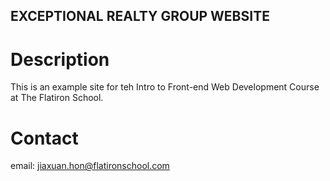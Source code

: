 EXCEPTIONAL REALTY GROUP WEBSITE
----
# Description

This is an example site for teh Intro to Front-end Web Development Course at The Flatiron School.

# Contact

email: jiaxuan.hon@flatironschool.com
